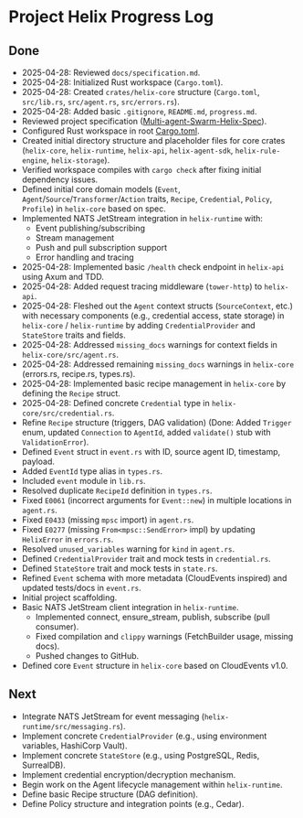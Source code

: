 # Project Helix Progress Log

## Done

- 2025-04-28: Reviewed `docs/specification.md`.
- 2025-04-28: Initialized Rust workspace (`Cargo.toml`).
- 2025-04-28: Created `crates/helix-core` structure (`Cargo.toml`, `src/lib.rs`, `src/agent.rs`, `src/errors.rs`).
- 2025-04-28: Added basic `.gitignore`, `README.md`, `progress.md`.
- Reviewed project specification ([Multi-agent-Swarm-Helix-Spec](cci:7://file:///home/summoc/Downloads/helix-platform/Multi-agent-Swarm-Helix-Spec:0:0-0:0)).
- Configured Rust workspace in root [Cargo.toml](cci:7://file:///home/summoc/Downloads/helix-platform/Cargo.toml:0:0-0:0).
- Created initial directory structure and placeholder files for core crates (`helix-core`, `helix-runtime`, `helix-api`, `helix-agent-sdk`, `helix-rule-engine`, `helix-storage`).
- Verified workspace compiles with `cargo check` after fixing initial dependency issues.
- Defined initial core domain models (`Event`, `Agent`/`Source`/`Transformer`/`Action` traits, `Recipe`, `Credential`, `Policy`, `Profile`) in `helix-core` based on spec.
- Implemented NATS JetStream integration in `helix-runtime` with:
  - Event publishing/subscribing
  - Stream management
  - Push and pull subscription support
  - Error handling and tracing
- 2025-04-28: Implemented basic `/health` check endpoint in `helix-api` using Axum and TDD.
- 2025-04-28: Added request tracing middleware (`tower-http`) to `helix-api`.
- 2025-04-28: Fleshed out the `Agent` context structs (`SourceContext`, etc.) with necessary components (e.g., credential access, state storage) in `helix-core` / `helix-runtime` by adding `CredentialProvider` and `StateStore` traits and fields.
- 2025-04-28: Addressed `missing_docs` warnings for context fields in `helix-core/src/agent.rs`.
- 2025-04-28: Addressed remaining `missing_docs` warnings in `helix-core` (errors.rs, recipe.rs, types.rs).
- 2025-04-28: Implemented basic recipe management in `helix-core` by defining the `Recipe` struct.
- 2025-04-28: Defined concrete `Credential` type in `helix-core/src/credential.rs`.
- Refine `Recipe` structure (triggers, DAG validation) (Done: Added `Trigger` enum, updated `Connection` to `AgentId`, added `validate()` stub with `ValidationError`).
- Defined `Event` struct in `event.rs` with ID, source agent ID, timestamp, payload.
- Added `EventId` type alias in `types.rs`.
- Included `event` module in `lib.rs`.
- Resolved duplicate `RecipeId` definition in `types.rs`.
- Fixed `E0061` (incorrect arguments for `Event::new`) in multiple locations in `agent.rs`.
- Fixed `E0433` (missing `mpsc` import) in `agent.rs`.
- Fixed `E0277` (missing `From<mpsc::SendError>` impl) by updating `HelixError` in `errors.rs`.
- Resolved `unused_variables` warning for `kind` in `agent.rs`.
- Defined `CredentialProvider` trait and mock tests in `credential.rs`.
- Defined `StateStore` trait and mock tests in `state.rs`.
- Refined `Event` schema with more metadata (CloudEvents inspired) and updated tests/docs in `event.rs`.
- Initial project scaffolding.
- Basic NATS JetStream client integration in `helix-runtime`.
  - Implemented connect, ensure_stream, publish, subscribe (pull consumer).
  - Fixed compilation and `clippy` warnings (FetchBuilder usage, missing docs).
  - Pushed changes to GitHub.
- Defined core `Event` structure in `helix-core` based on CloudEvents v1.0.

## Next

- Integrate NATS JetStream for event messaging (`helix-runtime/src/messaging.rs`).
- Implement concrete `CredentialProvider` (e.g., using environment variables, HashiCorp Vault).
- Implement concrete `StateStore` (e.g., using PostgreSQL, Redis, SurrealDB).
- Implement credential encryption/decryption mechanism.
- Begin work on the Agent lifecycle management within `helix-runtime`.
- Define basic Recipe structure (DAG definition).
- Define Policy structure and integration points (e.g., Cedar).
